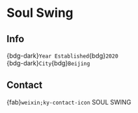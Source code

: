 # Soul Swing

## Info

{bdg-dark}`Year Established`{bdg}`2020`  
{bdg-dark}`City`{bdg}`Beijing`  

## Contact

{fab}`weixin;ky-contact-icon` SOUL SWING  
